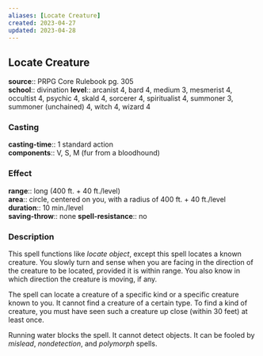 ```yaml
---
aliases: [Locate Creature]
created: 2023-04-27
updated: 2023-04-28
---
```


## Locate Creature

**source**:: PRPG Core Rulebook pg. 305  
**school**:: divination
**level**:: arcanist 4, bard 4, medium 3, mesmerist 4, occultist 4, psychic 4, skald 4, sorcerer 4, spiritualist 4, summoner 3, summoner (unchained) 4, witch 4, wizard 4

### Casting

**casting-time**:: 1 standard action  
**components**:: V, S, M (fur from a bloodhound)

### Effect

**range**:: long (400 ft. + 40 ft./level)  
**area**:: circle, centered on you, with a radius of 400 ft. + 40 ft./level  
**duration**:: 10 min./level  
**saving-throw**:: none
**spell-resistance**:: no

### Description

This spell functions like *locate object*, except this spell locates a known creature. You slowly turn and sense when you are facing in the direction of the creature to be located, provided it is within range. You also know in which direction the creature is moving, if any.  
  
The spell can locate a creature of a specific kind or a specific creature known to you. It cannot find a creature of a certain type. To find a kind of creature, you must have seen such a creature up close (within 30 feet) at least once.  
  
Running water blocks the spell. It cannot detect objects. It can be fooled by *mislead*, *nondetection*, and *polymorph* spells.
